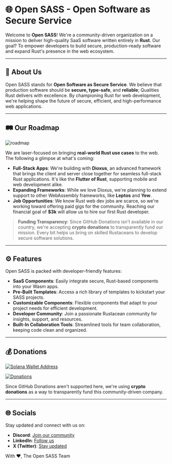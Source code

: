 # 🌐 Open SASS - Open Software as Secure Service

Welcome to **Open SASS**! We're a community-driven organization on a mission to deliver high-quality SaaS software written entirely in **Rust**. Our goal? To empower developers to build secure, production-ready software and expand Rust's presence in the web ecosystem.

---

## 📖 About Us

Open SASS stands for **Open Software as Secure Service**. We believe that production software should be **secure, type-safe**, and **reliable**; Qualities Rust delivers with excellence. By championing Rust for web development, we're helping shape the future of secure, efficient, and high-performance web applications. 

---

## 🛤️ Our Roadmap

![roadmap](https://github.com/user-attachments/assets/00071540-48da-42de-858a-99963d304699)

We are laser-focused on bringing **real-world Rust use cases** to the web. The following a glimpse at what's coming:

- **Full-Stack Apps**: We're building with **Dioxus**, an advanced framework that brings the client and server close together for seamless full-stack Rust applications. It's like the **Flutter of Rust**, supporting mobile and web development alike.
- **Expanding Frameworks**: While we love Dioxus, we're planning to extend support to other WebAssembly frameworks, like **Leptos** and **Yew**.
- **Job Opportunities**: We know Rust web dev jobs are scarce, so we're working toward offering paid gigs for the community. Reaching our financial goal of **$3k** will allow us to hire our first Rust developer.

> **Funding Transparency**: Since GitHub Donations isn't available in our country, we're accepting **crypto donations** to transparently fund our mission. Every bit helps us bring on skilled Rustaceans to develop secure software solutions.

---

## ⚙️ Features

Open SASS is packed with developer-friendly features:

- **SaaS Components**: Easily integrate secure, Rust-based components into your Wasm apps.
- **Pre-Built Templates**: Access a rich library of templates to kickstart your SASS projects.
- **Customizable Components**: Flexible components that adapt to your project needs for efficient development.
- **Developer Community**: Join a passionate Rustacean community for insights, support, and resources.
- **Built-In Collaboration Tools**: Streamlined tools for team collaboration, keeping code clean and organized.

---

## 💰 Donations

[![Solana Wallet Address](https://img.shields.io/badge/Solana%20Wallet-AXsYg2sapobxKqVeAcBw8itkouCN1TSyaqWcVvBi2HK2-3a0ca3?style=flat-square&logo=solana&logoColor=white)](https://solscan.io/account/AXsYg2sapobxKqVeAcBw8itkouCN1TSyaqWcVvBi2HK2)

[![Donations](https://donate-for-crab.netlify.app/donate.jpg)](https://donate-for-crab.netlify.app)

Since GitHub Donations aren't supported here, we're using **crypto donations** as a way to transparently fund this community-driven company.

---

## 🌐 Socials

Stay updated and connect with us on:
- **Discord**: [Join our community](https://discord.gg/dGCPR6bq)
- **LinkedIn**: [Follow us](https://linkedin.com/company/opensass)
- **X (Twitter)**: [Stay updated](https://x.com/opensassorg)

With ❤️,
The Open SASS Team
